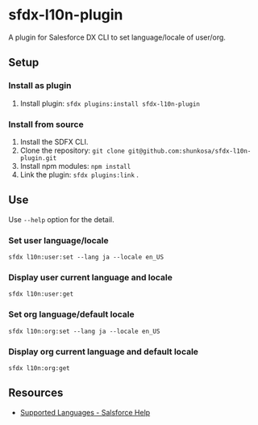 # sfdx-l10n-plugin
A plugin for Salesforce DX CLI to set language/locale of user/org.

## Setup
### Install as plugin
1. Install plugin: `sfdx plugins:install sfdx-l10n-plugin`

### Install from source
1. Install the SDFX CLI.
2. Clone the repository: `git clone git@github.com:shunkosa/sfdx-l10n-plugin.git`
3. Install npm modules: `npm install`
4. Link the plugin: `sfdx plugins:link` .

## Use
Use ``--help`` option for the detail.

### Set user language/locale
`sfdx l10n:user:set --lang ja --locale en_US`

### Display user current language and locale
`sfdx l10n:user:get`

### Set org language/default locale
`sfdx l10n:org:set --lang ja --locale en_US`

### Display org current language and default locale
`sfdx l10n:org:get`

## Resources
* [Supported Languages - Salsforce Help](https://help.salesforce.com/articleView?id=faq_getstart_what_languages_does.htm&type=5)
